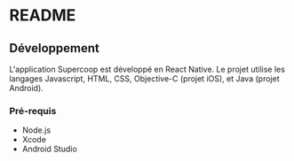 # README

## Développement

L'application Supercoop est développé en React Native. Le projet utilise les langages Javascript, HTML, CSS, Objective-C (projet iOS), et Java (projet Android).

### Pré-requis

- Node.js
- Xcode
- Android Studio